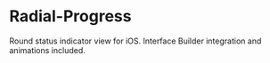 # Radial-Progress
Round status indicator view for iOS. Interface Builder integration and animations included.
